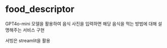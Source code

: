 # food_descriptor

GPT4o-mini 모델을 활용하여 음식 사진을 입력하면 해당 음식을 먹는 방법에 대해 설명해주는 서비스 구현

서빙은 streamlit을 활용
